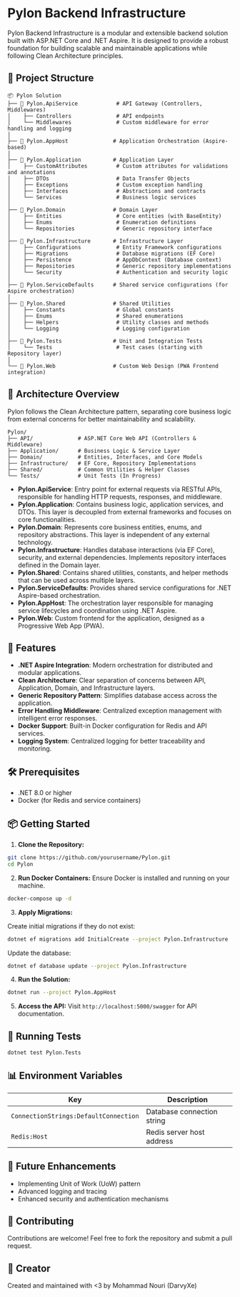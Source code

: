 # Pylon Backend Infrastructure

Pylon Backend Infrastructure is a modular and extensible backend solution built with ASP.NET Core and .NET Aspire. It is designed to provide a robust foundation for building scalable and maintainable applications while following Clean Architecture principles.

## 📂 Project Structure

```
📦 Pylon Solution
├── 📁 Pylon.ApiService            # API Gateway (Controllers, Middlewares)
│    ├── Controllers              # API endpoints
│    └── Middlewares              # Custom middleware for error handling and logging
│
├── 📁 Pylon.AppHost              # Application Orchestration (Aspire-based)
│
├── 📁 Pylon.Application          # Application Layer
│    ├── CustomAttributes         # Custom attributes for validations and annotations
│    ├── DTOs                     # Data Transfer Objects
│    ├── Exceptions               # Custom exception handling
│    ├── Interfaces               # Abstractions and contracts
│    └── Services                 # Business logic services
│
├── 📁 Pylon.Domain               # Domain Layer
│    ├── Entities                 # Core entities (with BaseEntity)
│    ├── Enums                    # Enumeration definitions
│    └── Repositories             # Generic repository interface
│
├── 📁 Pylon.Infrastructure       # Infrastructure Layer
│    ├── Configurations           # Entity Framework configurations
│    ├── Migrations               # Database migrations (EF Core)
│    ├── Persistence              # AppDbContext (Database context)
│    ├── Repositories             # Generic repository implementations
│    └── Security                 # Authentication and security logic
│
├── 📁 Pylon.ServiceDefaults      # Shared service configurations (for Aspire orchestration)
│
├── 📁 Pylon.Shared               # Shared Utilities
│    ├── Constants                # Global constants
│    ├── Enums                    # Shared enumerations
│    ├── Helpers                  # Utility classes and methods
│    └── Logging                  # Logging configuration
│
├── 📁 Pylon.Tests                # Unit and Integration Tests
│    └── Tests                    # Test cases (starting with Repository layer)
│
└── 📁 Pylon.Web                  # Custom Web Design (PWA Frontend integration)
```

## 📐 Architecture Overview

Pylon follows the Clean Architecture pattern, separating core business logic from external concerns for better maintainability and scalability.

```
Pylon/
├── API/              # ASP.NET Core Web API (Controllers & Middleware)
├── Application/      # Business Logic & Service Layer
├── Domain/           # Entities, Interfaces, and Core Models
├── Infrastructure/   # EF Core, Repository Implementations
├── Shared/           # Common Utilities & Helper Classes
└── Tests/            # Unit Tests (In Progress)
```

- **Pylon.ApiService**: Entry point for external requests via RESTful APIs, responsible for handling HTTP requests, responses, and middleware.
- **Pylon.Application**: Contains business logic, application services, and DTOs. This layer is decoupled from external frameworks and focuses on core functionalities.
- **Pylon.Domain**: Represents core business entities, enums, and repository abstractions. This layer is independent of any external technology.
- **Pylon.Infrastructure**: Handles database interactions (via EF Core), security, and external dependencies. Implements repository interfaces defined in the Domain layer.
- **Pylon.Shared**: Contains shared utilities, constants, and helper methods that can be used across multiple layers.
- **Pylon.ServiceDefaults**: Provides shared service configurations for .NET Aspire-based orchestration.
- **Pylon.AppHost**: The orchestration layer responsible for managing service lifecycles and coordination using .NET Aspire.
- **Pylon.Web**: Custom frontend for the application, designed as a Progressive Web App (PWA).

## 🚀 Features
- **.NET Aspire Integration**: Modern orchestration for distributed and modular applications.
- **Clean Architecture**: Clear separation of concerns between API, Application, Domain, and Infrastructure layers.
- **Generic Repository Pattern**: Simplifies database access across the application.
- **Error Handling Middleware**: Centralized exception management with intelligent error responses.
- **Docker Support**: Built-in Docker configuration for Redis and API services.
- **Logging System**: Centralized logging for better traceability and monitoring.

## 🛠️ Prerequisites
- .NET 8.0 or higher
- Docker (for Redis and service containers)

## 📦 Getting Started

1. **Clone the Repository:**
```bash
git clone https://github.com/yourusername/Pylon.git
cd Pylon
```

2. **Run Docker Containers:**
Ensure Docker is installed and running on your machine.

```bash
docker-compose up -d
```

3. **Apply Migrations:**

Create initial migrations if they do not exist:
```bash
dotnet ef migrations add InitialCreate --project Pylon.Infrastructure
```

Update the database:
```bash
dotnet ef database update --project Pylon.Infrastructure
```

4. **Run the Solution:**
```bash
dotnet run --project Pylon.AppHost
```

5. **Access the API:**
Visit `http://localhost:5000/swagger` for API documentation.

## 🧪 Running Tests
```bash
dotnet test Pylon.Tests
```

## 📊 Environment Variables

| Key              | Description                  |
|------------------|------------------------------|
| `ConnectionStrings:DefaultConnection` | Database connection string |
| `Redis:Host`     | Redis server host address    |

## 📖 Future Enhancements
- Implementing Unit of Work (UoW) pattern
- Advanced logging and tracing
- Enhanced security and authentication mechanisms

## 🤝 Contributing
Contributions are welcome! Feel free to fork the repository and submit a pull request.

## 👤 Creator
Created and maintained with <3 by Mohammad Nouri (DarvyXe)
